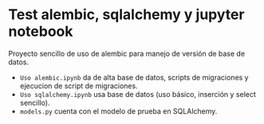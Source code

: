# Test alembic, sqlalchemy y jupyter notebook

Proyecto sencillo de uso de alembic para manejo de versión de base de datos.

 - `Uso alembic.ipynb` da de alta base de datos, scripts de migraciones y ejecucion de script de migraciones.
 - `Uso sqlalchemy.ipynb` usa base de datos (uso básico, inserción y select sencillo).
 - `models.py` cuenta con el modelo de prueba en SQLAlchemy.
